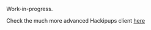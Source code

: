 Work-in-progress.

Check the much more advanced Hackipups client [here](https://github.com/ulisesvina/hackipups)